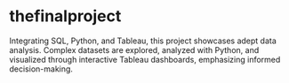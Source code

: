 # thefinalproject
 Integrating SQL, Python, and Tableau, this project showcases adept data analysis. Complex datasets are explored, analyzed with Python, and visualized through interactive Tableau dashboards, emphasizing informed decision-making.

